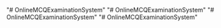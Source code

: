 "# OnlineMCQExaminationSystem" 
"# OnlineMCQExaminationSystem" 
"# OnlineMCQExaminationSystem" 
"# OnlineMCQExaminationSystem" 
